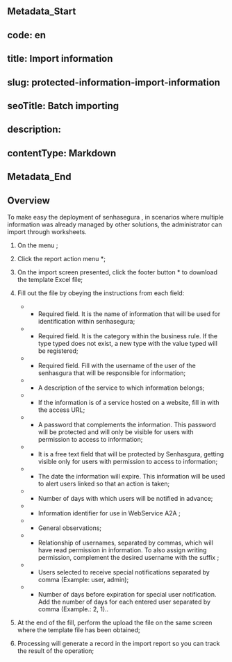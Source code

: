 ## Metadata_Start 
## code: en
## title: Import information 
## slug: protected-information-import-information 
## seoTitle: Batch importing 
## description:  
## contentType: Markdown 
## Metadata_End
## Overview
To make easy the deployment of senhasegura , in scenarios where multiple information was already managed by other solutions, the administrator can import through worksheets.

1.  On the menu ;

2.  Click the report action menu *;

3.  On the import screen presented, click the footer button * to download the template Excel file;

4.  Fill out the file by obeying the instructions from each field:

    -   * Required field. It is the name of information that will be used for identification within senhasegura;

    -   * Required field. It is the category within the business rule. If the type typed does not exist, a new type with the value typed will be registered;

    -   * Required field. Fill with the username of the user of the senhasgura that will be responsible for information;

    -   * A description of the service to which information belongs;

    -   * If the information is of a service hosted on a website, fill in with the access URL;

    -   * A password that complements the information. This password will be protected and will only be visible for users with permission to access to information;

    -   * It is a free text field that will be protected by Senhasgura, getting visible only for users with permission to access to information;

    -   * The date the information will expire. This information will be used to alert users linked so that an action is taken;

    -   * Number of days with which users will be notified in advance;

    -   * Information identifier for use in WebService A2A ;

    -   * General observations;

    -   * Relationship of usernames, separated by commas, which will have read permission in information. To also assign writing permission, complement the desired username with the suffix ;

    - * Users selected to receive special notifications separated by comma (Example: user, admin);

    - * Number of days before expiration for special user notification. Add the number of days for each entered user separated by comma (Example.: 2, 1)..


5.  At the end of the fill, perform the upload the file on the same screen where the template file has been obtained;

6.  Processing will generate a record in the import report so you can track the result of the operation;
